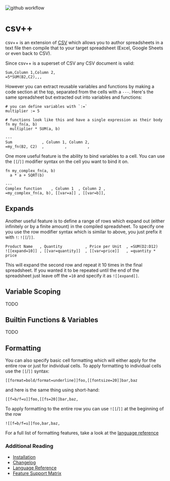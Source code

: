 ![github workflow](https://github.com/patrickomatic/csv-plus-plus/actions/workflows/rust.yml/badge.svg)

# csv++

csv++ is an extension of [CSV](https://en.wikipedia.org/wiki/Comma-separated_values) which allows
you to author spreadsheets in a text file then compile that to your target spreadsheet (Excel, 
Google Sheets or even back to CSV).

Since csv++ is a superset of CSV any CSV document is valid:

```csvpp
Sum,Column 1,Column 2,
=5*SUM(B2,C2),,,
```

However you can extract reusable variables and functions by making a code section at the top, 
separated from the cells with a `---`.  Here's the same spreadsheet but extracted out into
variables and functions:

```csvpp
# you can define variables with `:=`
multiplier := 5

# functions look like this and have a single expression as their body
fn my_fn(a, b)
  multiplier * SUM(a, b)

---
Sum             , Column 1, Column 2,
=my_fn(B2, C2)  ,         ,         ,
```

One more useful feature is the ability to bind variables to a cell.  You can use the `[[`/`]]`
modifier syntax on the cell you want to bind it on.

```csvpp
fn my_complex_fn(a, b)
  a * a + SQRT(b)

---
Complex function    , Column 1  , Column 2 ,
=my_complex_fn(a, b), [[var=a]] , [[var=b]],
```

## Expands

Another useful feature is to define a range of rows which expand out (either infinitely or by a
finite amount) in the compiled spreadsheet.  To specify one you use the row modifier syntax
which is similar to above, you just prefix it with `!`: `![[`/`]]`.

```csvpp
Product Name   , Quantity          , Price per Unit  , =SUM(D2:D12)
![[expand=10]] , [[var=quantity]]  , [[var=price]]   , =quantity * price
```

This will expand the second row and repeat it 10 times in the final spreadsheet.  If you wanted 
it to be repeated until the end of the spreadsheet just leave off the `=10` and specify it as 
`![[expand]]`.

## Variable Scoping

TODO

## Builtin Functions & Variables

TODO

## Formatting

You can also specify basic cell formatting which will either apply for the entire row or just
for individual cells.  To apply formatting to individual cells use the `[[`/`]]` syntax:

```csvpp
[[format=bold/format=underline]]foo,[[fontsize=20]]bar,baz
```

and here is the same thing using short-hand:

```csvpp
[[f=b/f=u]]foo,[[fs=20]]bar,baz,
```

To apply formatting to the entire row you can use `![[`/`]]` at the beginning of the row

```csvpp
![[f=b/f=u]]foo,bar,baz,
```

For a full list of formatting features, take a look at the [language reference](docs/LANGUAGE_REFERENCE.md)

### Additional Reading

* [Installation](docs/INSTALL.md)
* [Changelog](docs/CHANGELOG.md)
* [Language Reference](docs/LANGUAGE_REFERENCE.md)
* [Feature Support Matrix](docs/feature_matrix.csvpp)
